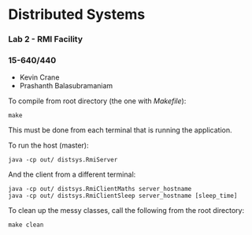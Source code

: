 # Distributed Systems

### Lab 2 - RMI Facility
### 15-640/440

* Kevin Crane
* Prashanth Balasubramaniam


To compile from root directory (the one with *Makefile*):
```
make
```
This must be done from each terminal that is running the application.


To run the host (master):
```
java -cp out/ distsys.RmiServer
```
And the client from a different terminal:
```
java -cp out/ distsys.RmiClientMaths server_hostname
java -cp out/ distsys.RmiClientSleep server_hostname [sleep_time]
```

To clean up the messy classes, call the following from the root directory:
```
make clean
```

